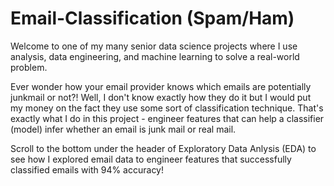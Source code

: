 # Email-Classification (Spam/Ham)

Welcome to one of my many senior data science projects where I use analysis, data engineering, and machine learning to solve a real-world problem. 

Ever wonder how your email provider knows which emails are potentially junkmail or not?! Well, I don't know exactly how they do it but I would put my money on the fact they use some sort of classification technique. That's exactly what I do in this project - engineer features that can help a classifier (model) infer whether an email is junk mail or real mail.

Scroll to the bottom under the header of Exploratory Data Anlysis (EDA) to see how I explored email data to engineer features that successfully classified emails with 94% accuracy!
